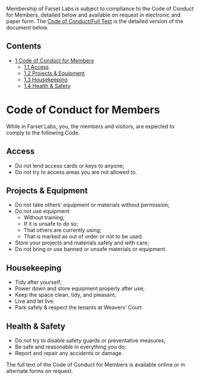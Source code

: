 Membership of Farset Labs is subject to compliance to the Code of Conduct for Members, detailed below and available on request in electronic and paper form. The [Code of Conduct/Full Text](http://wiki.farsetlabs.org.uk/Code_of_Conduct/Full_Text "Code of Conduct/Full Text") is the detailed version of the document below.

Contents
--------

-   [1 Code of Conduct for Members](#Code_of_Conduct_for_Members)
    -   [1.1 Access](#Access)
    -   [1.2 Projects & Equipment](#Projects_.26_Equipment)
    -   [1.3 Housekeeping](#Housekeeping)
    -   [1.4 Health & Safety](#Health_.26_Safety)

Code of Conduct for Members
===========================

While in Farset Labs, you, the members and visitors, are expected to comply to the following Code.

Access
------

-   Do not lend access cards or keys to anyone;
-   Do not try to access areas you are not allowed to.

Projects & Equipment
--------------------

-   Do not take others’ equipment or materials without permission;
-   Do not use equipment:
    -   Without training;
    -   If it is unsafe to do so;
    -   That others are currently using;
    -   That is marked as out of order or not to be used.
-   Store your projects and materials safely and with care;
-   Do not bring or use banned or unsafe materials or equipment.

Housekeeping
------------

-   Tidy after yourself;
-   Power down and store equipment properly after use;
-   Keep the space clean, tidy, and pleasant;
-   Live and let live.
-   Park safely & respect the tenants at Weavers’ Court

Health & Safety
---------------

-   Do not try to disable safety guards or preventative measures;
-   Be safe and reasonable in everything you do;
-   Report and repair any accidents or damage.

The full text of the Code of Conduct for Members is available online or in alternate forms on request.
